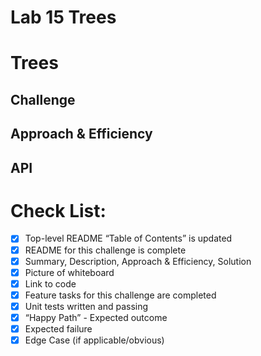 # **Lab 15 Trees**

# Trees
<!-- Short summary or background information -->

## Challenge
<!-- Description of the challenge -->

## Approach & Efficiency
<!-- What approach did you take? Why? What is the Big O space/time for this approach? -->

## API
<!-- Description of each method publicly available in each of your trees -->

# **Check List:**

- [x] Top-level README “Table of Contents” is updated
- [x] README for this challenge is complete
- [x] Summary, Description, Approach & Efficiency, Solution
- [x] Picture of whiteboard
- [x] Link to code
- [x] Feature tasks for this challenge are completed
- [x] Unit tests written and passing
- [x] “Happy Path” - Expected outcome
- [x] Expected failure
- [x] Edge Case (if applicable/obvious)
